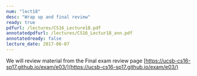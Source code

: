 ```yaml
---
num: "lect18"
desc: "Wrap up and final review"
ready: true
pdfurl: /lectures/CS16_Lecture18.pdf
annotatedpdfurl: /lectures/CS16_Lectur18_ann.pdf
annotatedready: false
lecture_date: 2017-06-07
---
```


We will review material from the Final exam review page
[https://ucsb-cs16-sp17.github.io/exam/e03/](https://ucsb-cs16-sp17.github.io/exam/e03/)
